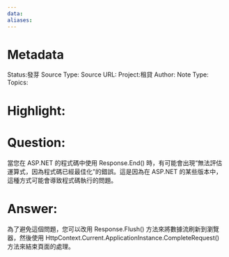 ```yaml
---
data:
aliases:
---
```

# Metadata
Status:發芽
Source Type:
Source URL:
Project:租貸
Author:
Note Type:
Topics:


# Highlight:

# Question:
當您在 ASP.NET 的程式碼中使用 Response.End() 時，有可能會出現“無法評估運算式，因為程式碼已經最佳化”的錯誤。這是因為在 ASP.NET 的某些版本中，這種方式可能會導致程式碼執行的問題。
# Answer:
為了避免這個問題，您可以改用 Response.Flush() 方法來將數據流刷新到瀏覽器，然後使用 HttpContext.Current.ApplicationInstance.CompleteRequest() 方法來結束頁面的處理。